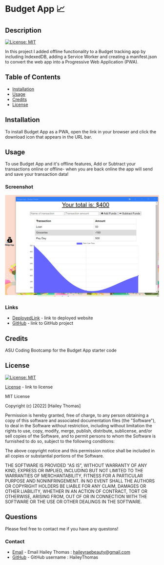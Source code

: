 # Budget App 📈

## Description

[![License: MIT](https://img.shields.io/badge/License-MIT-yellow.svg)](https://opensource.org/licenses/MIT)

In this project I added offline functionality to a Budget tracking app by including IndexedDB, adding a Service Worker and creating a manifest.json to convert the web app into a Progressive Web Application (PWA).

## Table of Contents

- [Installation](#installation)
- [Usage](#usage)
- [Credits](#credits)
- [License](#license)

## Installation

To install Budget App as a PWA, open the link in your browser and click the download icon that appears in the URL bar.

## Usage

To use Budget App and it's offline features, Add or Subtract your transactions online or offline- when you are back online the app will send and save your transaction data!

### Screenshot

![Screenshot](/assets/screenshot.png)

### Links

- [DeployedLink](https://ancient-tor-21924.herokuapp.com/) - link to deployed website
- [GitHub](https://github.com/HaileyThomas/budget-app) - link to GitHub project

## Credits

ASU Coding Bootcamp for the Budget App starter code

## License

[![License: MIT](https://img.shields.io/badge/License-MIT-yellow.svg)](https://opensource.org/licenses/MIT)

[License](https://opensource.org/licenses/MIT) - link to license

MIT License

Copyright (c) [2022] [Hailey Thomas]

Permission is hereby granted, free of charge, to any person obtaining a copy
of this software and associated documentation files (the "Software"), to deal
in the Software without restriction, including without limitation the rights
to use, copy, modify, merge, publish, distribute, sublicense, and/or sell
copies of the Software, and to permit persons to whom the Software is
furnished to do so, subject to the following conditions:

The above copyright notice and this permission notice shall be included in all
copies or substantial portions of the Software.

THE SOFTWARE IS PROVIDED "AS IS", WITHOUT WARRANTY OF ANY KIND, EXPRESS OR
IMPLIED, INCLUDING BUT NOT LIMITED TO THE WARRANTIES OF MERCHANTABILITY,
FITNESS FOR A PARTICULAR PURPOSE AND NONINFRINGEMENT. IN NO EVENT SHALL THE
AUTHORS OR COPYRIGHT HOLDERS BE LIABLE FOR ANY CLAIM, DAMAGES OR OTHER
LIABILITY, WHETHER IN AN ACTION OF CONTRACT, TORT OR OTHERWISE, ARISING FROM,
OUT OF OR IN CONNECTION WITH THE SOFTWARE OR THE USE OR OTHER DEALINGS IN THE
SOFTWARE.

## Questions

Please feel free to contact me if you have any questons!

### Contact

- [Email](mailto:haileyraebeauty@gmail.com) - Email Hailey Thomas : haileyraebeauty@gmail.com
- [GitHub](https://github.com/HaileyThomas) - GitHub username : HaileyThomas
